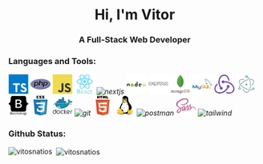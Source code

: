 <h1 align='center'>Hi, I'm Vitor</h1>
<h3 align='center'>A Full-Stack Web Developer</h3>

<h3 align='left'>Languages and Tools:</h3>
<p align='left'>
  <i href='https://www.typescriptlang.org/' target='_blank' rel='noreferrer'>
    <img src='https://raw.githubusercontent.com/devicons/devicon/master/icons/typescript/typescript-original.svg'
      alt='typescript' width='40' height='40' />
  </i>
  <i href='https://www.php.net' target='_blank' rel='noreferrer'>
    <img src='https://raw.githubusercontent.com/devicons/devicon/master/icons/php/php-original.svg' alt='php' width='40'
      height='40' />
  </i>
  <i href='https://developer.mozilla.org/en-US/docs/Web/JavaScript' target='_blank' rel='noreferrer'>
    <img src='https://raw.githubusercontent.com/devicons/devicon/master/icons/javascript/javascript-original.svg'
      alt='javascript' width='40' height='40' />
  </i>
  <i href='https://reactjs.org/' target='_blank' rel='noreferrer'>
    <img src='https://raw.githubusercontent.com/devicons/devicon/master/icons/react/react-original-wordmark.svg'
      alt='react' width='40' height='40' />
  </i>
  <i href='https://nextjs.org/' target='_blank' rel='noreferrer'>
    <img src='https://cdn.worldvectorlogo.com/logos/nextjs-2.svg' alt='nextjs' width='40' height='40' />
  </i>
  <i href='https://nodejs.org' target='_blank' rel='noreferrer'>
    <img src='https://raw.githubusercontent.com/devicons/devicon/master/icons/nodejs/nodejs-original-wordmark.svg'
      alt='nodejs' width='40' height='40' />
  </i>
  <i href='https://expressjs.com' target='_blank' rel='noreferrer'>
    <img src='https://raw.githubusercontent.com/devicons/devicon/master/icons/express/express-original-wordmark.svg'
      alt='express' width='40' height='40' />
  </i>
  <i href='https://www.mongodb.com/' target='_blank' rel='noreferrer'>
    <img src='https://raw.githubusercontent.com/devicons/devicon/master/icons/mongodb/mongodb-original-wordmark.svg'
      alt='mongodb' width='40' height='40' />
  </i>
  <i href='https://www.mysql.com/' target='_blank' rel='noreferrer'>
    <img src='https://raw.githubusercontent.com/devicons/devicon/master/icons/mysql/mysql-original-wordmark.svg'
      alt='mysql' width='40' height='40' />
  </i>
  <i href='https://redux.js.org' target='_blank' rel='noreferrer'>
    <img src='https://raw.githubusercontent.com/devicons/devicon/master/icons/redux/redux-original.svg' alt='redux'
      width='40' height='40' />
  </i>
  <i href='https://www.electronjs.org' target='_blank' rel='noreferrer'>
    <img src='https://raw.githubusercontent.com/devicons/devicon/master/icons/electron/electron-original.svg'
      alt='electron' width='40' height='40' />
  </i>
  <i href='https://getbootstrap.com' target='_blank' rel='noreferrer'>
    <img src='https://raw.githubusercontent.com/devicons/devicon/master/icons/bootstrap/bootstrap-plain-wordmark.svg'
      alt='bootstrap' width='40' height='40' />
  </i>
  <i href='https://www.w3schools.com/css/' target='_blank' rel='noreferrer'>
    <img src='https://raw.githubusercontent.com/devicons/devicon/master/icons/css3/css3-original-wordmark.svg'
      alt='css3' width='40' height='40' />
  </i>
  <i href='https://www.docker.com/' target='_blank' rel='noreferrer'>
    <img src='https://raw.githubusercontent.com/devicons/devicon/master/icons/docker/docker-original-wordmark.svg'
      alt='docker' width='40' height='40' />
  </i>
  <i href='https://git-scm.com/' target='_blank' rel='noreferrer'>
    <img src='https://www.vectorlogo.zone/logos/git-scm/git-scm-icon.svg' alt='git' width='40' height='40' />
  </i>
  <i href='https://www.w3.org/html/' target='_blank' rel='noreferrer'>
    <img src='https://raw.githubusercontent.com/devicons/devicon/master/icons/html5/html5-original-wordmark.svg'
      alt='html5' width='40' height='40' />
  </i>
  <i href='https://www.linux.org/' target='_blank' rel='noreferrer'>
    <img src='https://raw.githubusercontent.com/devicons/devicon/master/icons/linux/linux-original.svg' alt='linux'
      width='40' height='40' />
  </i>
  <i href='https://postman.com' target='_blank' rel='noreferrer'>
    <img src='https://www.vectorlogo.zone/logos/getpostman/getpostman-icon.svg' alt='postman' width='40' height='40' />
  </i>
  <i href='https://sass-lang.com' target='_blank' rel='noreferrer'>
    <img src='https://raw.githubusercontent.com/devicons/devicon/master/icons/sass/sass-original.svg' alt='sass'
      width='40' height='40' />
  </i>
  <i href='https://tailwindcss.com/' target='_blank' rel='noreferrer'>
    <img src='https://www.vectorlogo.zone/logos/tailwindcss/tailwindcss-icon.svg' alt='tailwind' width='40'
      height='40' />
  </i>
</p>

<h3 align='left'>Github Status:</h3>
<p>
  <img align='left'
    src='https://github-readme-stats.vercel.app/api/top-langs?username=vitosnatios&show_icons=true&locale=en&layout=compact&theme=transparent'
    alt='vitosnatios' />
</p>

<p>
  &nbsp;
  <img align='center' src='https://github-readme-stats.vercel.app/api?username=vitosnatios&show_icons=true&locale=en&theme=transparent'
    alt='vitosnatios' />
</p>
